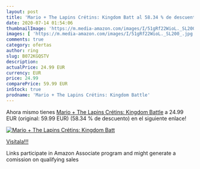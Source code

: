 ```yaml
---
layout: post
title: 'Mario + The Lapins Crétins: Kingdom Batt al 58.34 % de descuento'
date: 2020-07-14 01:54:06
thumbnailImage: 'https://m.media-amazon.com/images/I/51gRf22WioL._SL200_.jpg'
images: [ 'https://m.media-amazon.com/images/I/51gRf22WioL._SL200_.jpg' ]
comments: true
category: ofertas
author: ring
slug: B072KGQSTV
description:
actualPrice: 24.99 EUR
currency: EUR
price: 24.99
comparePrice: 59.99 EUR
inStock: true
prodname: 'Mario + The Lapins Crétins: Kingdom Battle'
---
```


Ahora mismo tienes [Mario + The Lapins Crétins: Kingdom Battle](https://www.amazon.fr/dp/B072KGQSTV/?tag=tolees0d-21) a 24.99 EUR (original: 59.99 EUR) (58.34 %  de descuento) en el siguiente enlace!

[![Mario + The Lapins Crétins: Kingdom Batt](https://m.media-amazon.com/images/I/51gRf22WioL._SL200_.jpg)](https://www.amazon.fr/dp/B072KGQSTV/?tag=tolees0d-21)

[Visítala!!!](https://www.amazon.fr/dp/B072KGQSTV/?tag=tolees0d-21)

Links participate in Amazon Associate program and might generate a comission on qualifying sales
